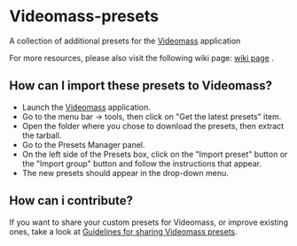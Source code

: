 # Videomass-presets
A collection of additional presets for the [Videomass](https://jeanslack.github.io/Videomass/) application   

For more resources, please also visit the following wiki page: [wiki page](https://github.com/jeanslack/Videomass-presets/wiki) .

## How can I import these presets to Videomass?

* Launch the [Videomass](https://jeanslack.github.io/Videomass/) application.
* Go to the menu bar -> tools, then click on "Get the latest presets" item.
* Open the folder where you chose to download the presets, then extract the tarball.
* Go to the Presets Manager panel.
* On the left side of the Presets box, click on the "Import preset" button or 
the "Import group" button and follow the instructions that appear.
* The new presets should appear in the drop-down menu.

## How can i contribute?

If you want to share your custom presets for Videomass, or improve existing ones, 
take a look at [Guidelines for sharing Videomass presets](https://github.com/jeanslack/Videomass-presets/wiki/Guidelines-for-sharing-Videomass-presets).
